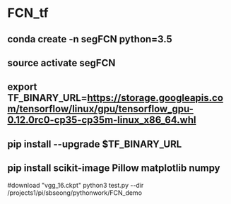 # FCN_tf
## conda create -n segFCN python=3.5
## source activate segFCN
## export TF_BINARY_URL=https://storage.googleapis.com/tensorflow/linux/gpu/tensorflow_gpu-0.12.0rc0-cp35-cp35m-linux_x86_64.whl
## pip install --upgrade $TF_BINARY_URL
## pip install scikit-image Pillow matplotlib numpy

#download "vgg_16.ckpt"
python3 test.py --dir /projects1/pi/sbseong/pythonwork/FCN_demo

